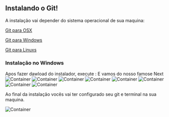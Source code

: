 ## Instalando o Git!

A instalação vai depender do sistema operacional de sua maquina:

[Git para OSX](https://git-scm.com/download/mac) 

[Git para Windows](https://gitforwindows.org/) 

[Git para Linuxs](https://git-scm.com/book/pt-br/v2/Come%C3%A7ando-Instalando-o-Git) 


### Instalação no Windows

Apos fazer dawload do instalador, execute :
E vamos do nosso famose Next
![Container](../images/instalacao/passo1.png)
![Container](../images/instalacao/passo2.png)
![Container](../images/instalacao/passo3.png)
![Container](../images/instalacao/passo4.png)
![Container](../images/instalacao/passo5.png)
![Container](../images/instalacao/passo6.png)
![Container](../images/instalacao/passo7.png)
![Container](../images/instalacao/passo8.png)

Ao final da instalação vocês vai ter configurado seu git e terminal na sua maquina.

![Container](../images/instalacao/terminal.png)